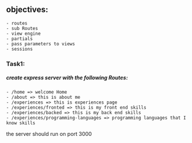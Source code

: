 ## objectives:

    - routes
    - sub Routes
    - view engine
    - partials
    - pass parameters to views
    - sessions

### Task1:

##### create express server with the following Routes:

    - /home => welcome Home
    - /about => this is about me
    - /experiences => this is experiences page
    - /experiences/fronted => this is my front end skills
    - /experiences/backed => this is my back end skills
    - /experiences/programming-languages => programming languages that I know skills 
  
  the server should run on port 3000

